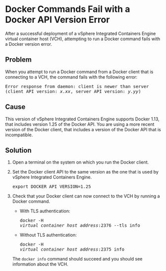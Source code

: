 # Docker Commands Fail with a Docker API Version Error #

After a successful deployment of a vSphere Integrated Containers Engine virtual container host (VCH), attempting to run a Docker command fails with a Docker version error.

## Problem ##
When you attempt to run a Docker command from a Docker client that is connecting to a VCH, the command fails with the following error: 
<pre>Error response from daemon: client is newer than server 
(client API version: <i>x.xx</i>, server API version: <i>y.yy</i>)</pre>

## Cause ##

This version of vSphere Integrated Containers Engine supports Docker 1.13, that includes version 1.25 of the Docker API. You are using a more recent version of the Docker client, that includes a version of the Docker API that is incompatible.

## Solution ##
1. Open a terminal on the system on which you run the Docker client.
2. Set the Docker client API to the same version as the one that is used by vSphere Integrated Containers Engine.

    <pre>export DOCKER_API_VERSION=1.25</pre> 

4. Check that your Docker client can now connect to the VCH by running a Docker command. 

   - With TLS authentication: <pre>docker -H <i>virtual_container_host_address</i>:2376 --tls info</pre>
   - Without TLS authentication:<pre>docker -H <i>virtual_container_host_address</i>:2375 info</pre>

   The `docker info` command should succeed and you should see information about the VCH.